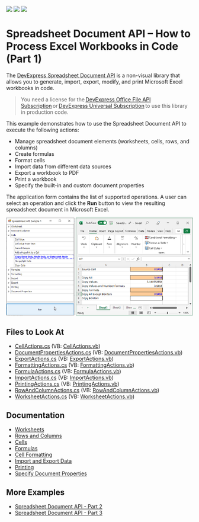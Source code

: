 <!-- default badges list -->
![](https://img.shields.io/endpoint?url=https://codecentral.devexpress.com/api/v1/VersionRange/128613134/21.2.3%2B)
[![](https://img.shields.io/badge/Open_in_DevExpress_Support_Center-FF7200?style=flat-square&logo=DevExpress&logoColor=white)](https://supportcenter.devexpress.com/ticket/details/E4339)
[![](https://img.shields.io/badge/📖_How_to_use_DevExpress_Examples-e9f6fc?style=flat-square)](https://docs.devexpress.com/GeneralInformation/403183)
<!-- default badges end -->
# Spreadsheet Document API – How to Process Excel Workbooks in Code (Part 1)

The [DevExpress Spreadsheet Document API](https://docs.devexpress.com/OfficeFileAPI/14912/spreadsheet-document-api) is a non-visual library that allows you to generate, import, export, modify, and print Microsoft Excel workbooks in code. 

> You need a license for the [DevExpress Office File API Subscription](https://www.devexpress.com/products/net/office-file-api/) or [DevExpress Universal Subscription](https://www.devexpress.com/subscriptions/universal.xml) to use this library in production code. 

This example demonstrates how to use the Spreadsheet Document API to execute the following actions: 

- Manage spreadsheet document elements (worksheets, cells, rows, and columns)
- Create formulas  
- Format cells 
- Import data from different data sources 
- Export a workbook to PDF 
- Print a workbook 
- Specify the built-in and custom document properties 

The application form contains the list of supported operations. A user can select an operation and click the **Run** button to view the resulting spreadsheet document in Microsoft Excel.

![Spreadsheet Document API - List of Supported Operations](./images/spreadsheet-document-api-part-1.png)

<!-- default file list -->
## Files to Look At

- [CellActions.cs](./CS/SpreadsheetExamples/SpreadsheetActions/CellActions.cs) (VB: [CellActions.vb](./VB/SpreadsheetExamples/SpreadsheetActions/CellActions.vb)) 
- [DocumentPropertiesActions.cs](./CS/SpreadsheetExamples/SpreadsheetActions/DocumentPropertiesActions.cs) (VB: [DocumentPropertiesActions.vb](./VB/SpreadsheetExamples/SpreadsheetActions/DocumentPropertiesActions.vb)) 
- [ExportActions.cs](./CS/SpreadsheetExamples/SpreadsheetActions/ExportActions.cs) (VB: [ExportActions.vb](./VB/SpreadsheetExamples/SpreadsheetActions/ExportActions.vb)) 
- [FormattingActions.cs](./CS/SpreadsheetExamples/SpreadsheetActions/FormattingActions.cs) (VB: [FormattingActions.vb](./VB/SpreadsheetExamples/SpreadsheetActions/FormattingActions.vb)) 
- [FormulaActions.cs](./CS/SpreadsheetExamples/SpreadsheetActions/FormulaActions.cs) (VB: [FormulaActions.vb](./VB/SpreadsheetExamples/SpreadsheetActions/FormulaActions.vb)) 
- [ImportActions.cs](./CS/SpreadsheetExamples/SpreadsheetActions/ImportActions.cs) (VB: [ImportActions.vb](./VB/SpreadsheetExamples/SpreadsheetActions/ImportActions.vb)) 
- [PrintingActions.cs](./CS/SpreadsheetExamples/SpreadsheetActions/PrintingActions.cs) (VB: [PrintingActions.vb](./VB/SpreadsheetExamples/SpreadsheetActions/PrintingActions.vb)) 
- [RowAndColumnActions.cs](./CS/SpreadsheetExamples/SpreadsheetActions/RowAndColumnActions.cs) (VB: [RowAndColumnActions.vb](./VB/SpreadsheetExamples/SpreadsheetActions/RowAndColumnActions.vb)) 
- [WorksheetActions.cs](./CS/SpreadsheetExamples/SpreadsheetActions/WorksheetActions.cs) (VB: [WorksheetActions.vb](./VB/SpreadsheetExamples/SpreadsheetActions/WorksheetActions.vb)) 

<!-- default file list end -->

## Documentation

- [Worksheets](https://docs.devexpress.com/OfficeFileAPI/14930/spreadsheet-document-api/examples/worksheets)
- [Rows and Columns](https://docs.devexpress.com/OfficeFileAPI/14938/spreadsheet-document-api/examples/rows-and-columns)
- [Cells](https://docs.devexpress.com/OfficeFileAPI/14944/spreadsheet-document-api/examples/cells)  
- [Formulas](https://docs.devexpress.com/OfficeFileAPI/14928/spreadsheet-document-api/spreadsheet-formulas)
- [Cell Formatting](https://docs.devexpress.com/OfficeFileAPI/14915/spreadsheet-document-api/cell-basics/formatting-cells) 
- [Import and Export Data](https://docs.devexpress.com/OfficeFileAPI/118182/spreadsheet-document-api/examples/import-and-export-data)  
- [Printing](https://docs.devexpress.com/OfficeFileAPI/15532/spreadsheet-document-api/examples/printing)  
- [Specify Document Properties](https://docs.devexpress.com/OfficeFileAPI/117097/spreadsheet-document-api/examples/workbooks/how-to-specify-document-properties) 

## More Examples

- [Spreadsheet Document API - Part 2](https://github.com/DevExpress-Examples/spreadsheet-document-api-examples-part-2-t217615)
- [Spreadsheet Document API - Part 3](https://github.com/DevExpress-Examples/spreadsheet-document-api-part-3)

